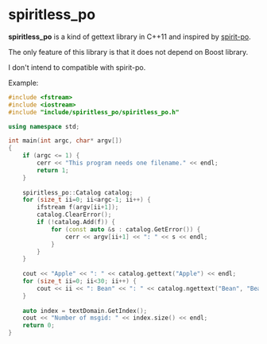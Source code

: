# spiritless_po

**spiritless_po** is a kind of gettext library in C++11 and inspired by [spirit-po](https://github.com/cbeck88/spirit-po).

The only feature of this library is that it does not depend on Boost library.

I don't intend to compatible with spirit-po.

Example:
```c++
#include <fstream>
#include <iostream>
#include "include/spiritless_po/spiritless_po.h"

using namespace std;

int main(int argc, char* argv[])
{
	if (argc <= 1) {
		cerr << "This program needs one filename." << endl;
		return 1;
	}
	
	spiritless_po::Catalog catalog;
	for (size_t ii=0; ii<argc-1; ii++) {
		ifstream f(argv[ii+1]);
		catalog.ClearError();
		if (!catalog.Add(f)) {
			for (const auto &s : catalog.GetError()) {
				cerr << argv[ii+1] << ": " << s << endl;
			}
		}
	}
	
	cout << "Apple" << ": " << catalog.gettext("Apple") << endl;
	for (size_t ii=0; ii<30; ii++) {
		cout << ii << ": Bean" << ": " << catalog.ngettext("Bean", "Beans", ii) << endl;
	}
	
	auto index = textDomain.GetIndex();
	cout << "Number of msgid: " << index.size() << endl;
	return 0;
}
```

